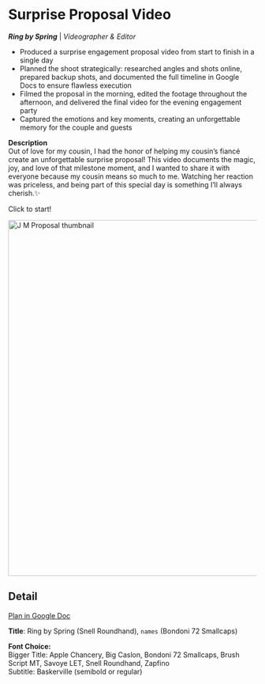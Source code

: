 <h1>Surprise Proposal Video</h1>

***Ring by Spring*** | _Videographer & Editor_

- Produced a surprise engagement proposal video from start to finish in a single day
- Planned the shoot strategically: researched angles and shots online, prepared backup shots, and documented the full timeline in Google Docs to ensure flawless execution
- Filmed the proposal in the morning, edited the footage throughout the afternoon, and delivered the final video for the evening engagement party
- Captured the emotions and key moments, creating an unforgettable memory for the couple and guests

**Description**
<br>
Out of love for my cousin, I had the honor of helping my cousin’s fiancé create an unforgettable surprise proposal! This video documents the magic, joy, and love of that milestone moment, and I wanted to share it with everyone because my cousin means so much to me. Watching her reaction was priceless, and being part of this special day is something I’ll always cherish.✨

Click to start!

[<img width="1280" height="720" alt="J M Proposal thumbnail" src="https://github.com/user-attachments/assets/034744a7-fcbf-4429-bbe8-4233645991aa" />](https://www.youtube.com/watch?v=nhNW1O-Du2Y)

<h2>Detail</h2>

[Plan in Google Doc](https://docs.google.com/document/d/1xQHt1bz-L6RP8kofu8lYIs-G7SzhALYjD_J6DMZbrMQ/edit?usp=sharing)

**Title**: Ring by Spring (Snell Roundhand), `names` (Bondoni 72 Smallcaps)

**Font Choice:**
<br>
Bigger Title: Apple Chancery, Big Caslon, Bondoni 72 Smallcaps, Brush Script MT, Savoye LET, Snell Roundhand, Zapfino
<br>
Subtitle: Baskerville (semibold or regular)


